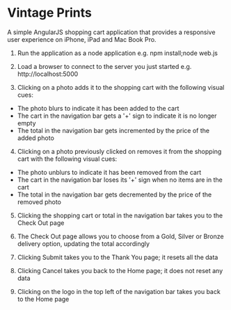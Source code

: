 Vintage Prints
==========

A simple AngularJS shopping cart application that provides a responsive user experience on iPhone, iPad and Mac Book Pro.

1. Run the application as a node application e.g. npm install;node web.js

2. Load a browser to connect to the server you just started e.g. http://localhost:5000

3. Clicking on a photo adds it to the shopping cart with the following visual cues:
  * The photo blurs to indicate it has been added to the cart
  * The cart in the navigation bar gets a '+' sign to indicate it is no longer empty
  * The total in the navigation bar gets incremented by the price of the added photo

4. Clicking on a photo previously clicked on removes it from the shopping cart with the following visual cues:
  * The photo unblurs to indicate it has been removed from the cart
  * The cart in the navigation bar loses its '+' sign when no items are in the cart
  * The total in the navigation bar gets decremented by the price of the removed photo

5. Clicking the shopping cart or total in the navigation bar takes you to the Check Out page

6. The Check Out page allows you to choose from a Gold, Silver or Bronze delivery option, updating the total accordingly

7. Clicking Submit takes you to the Thank You page; it resets all the data

8. Clicking Cancel takes you back to the Home page; it does not reset any data

9. Clicking on the logo in the top left of the navigation bar takes you back to the Home page
